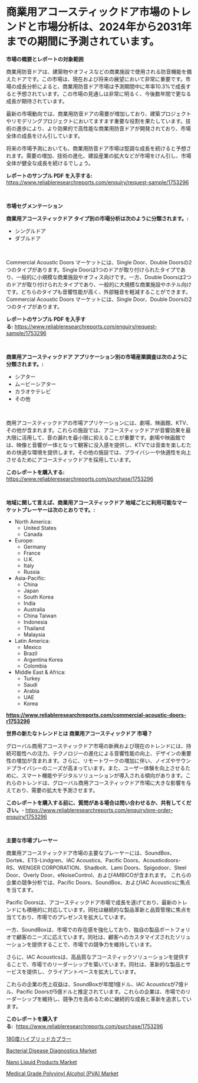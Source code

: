 <p><h1>商業用アコースティックドア市場のトレンドと市場分析は、2024年から2031年までの期間に予測されています。</h1></p><p><strong>市場の概要とレポートの対象範囲</strong></p>
<p><p>商業用防音ドアは、建築物やオフィスなどの商業施設で使用される防音機能を備えたドアです。この市場は、現在および将来の展望において非常に重要です。市場の成長分析によると、商業用防音ドア市場は予測期間中に年率10.3%で成長すると予想されています。この市場の見通しは非常に明るく、今後数年間で更なる成長が期待されています。</p><p>最新の市場動向では、商業用防音ドアの需要が増加しており、建築プロジェクトやリモデリングプロジェクトにおいてますます重要な役割を果たしています。技術の進歩により、より効果的で高性能な商業用防音ドアが開発されており、市場全体の成長をけん引しています。</p><p>将来の市場予測においても、商業用防音ドア市場は堅調な成長を続けると予想されます。需要の増加、技術の進化、建設産業の拡大などが市場をけん引し、市場全体が健全な成長を続けるでしょう。</p></p>
<p><strong>レポートのサンプル PDF を入手する:</strong> <a href="https://www.reliableresearchreports.com/enquiry/request-sample/1753296">https://www.reliableresearchreports.com/enquiry/request-sample/1753296</a></p>
<p>&nbsp;</p>
<p><strong>市場セグメンテーション</strong></p>
<p><strong>商業用アコースティックドア タイプ別の市場分析は次のように分類されます。:</strong></p>
<p><ul><li>シングルドア</li><li>ダブルドア</li></ul></p>
<p>&nbsp;</p>
<p><p>Commercial Acoustic Doors マーケットには、Single Door、Double Doorsの2つのタイプがあります。Single Doorは1つのドアが取り付けられたタイプであり、一般的に小規模な商業施設やオフィス向けです。一方、Double Doorsは2つのドアが取り付けられたタイプであり、一般的に大規模な商業施設やホテル向けです。どちらのタイプも音響性能が高く、外部騒音を軽減することができます。 Commercial Acoustic Doors マーケットには、Single Door、Double Doorsの2つのタイプがあります。</p></p>
<p><strong>レポートのサンプル PDF を入手する:</strong>&nbsp;<a href="https://www.reliableresearchreports.com/enquiry/request-sample/1753296">https://www.reliableresearchreports.com/enquiry/request-sample/1753296</a></p>
<p>&nbsp;</p>
<p><strong> 商業用アコースティックドア アプリケーション別の市場産業調査は次のように分類されます。:</strong></p>
<p><ul><li>シアター</li><li>ムービーシアター</li><li>カラオケテレビ</li><li>その他</li></ul></p>
<p>&nbsp;</p>
<p><p>商用アコースティックドアの市場アプリケーションには、劇場、映画館、KTV、その他が含まれます。これらの施設では、アコースティックドアが音響効果を最大限に活用して、音の漏れを最小限に抑えることが重要です。劇場や映画館では、映像と音響が一体となって観客に没入感を提供し、KTVでは音楽を楽しむための快適な環境を提供します。その他の施設では、プライバシーや快適性を向上させるためにアコースティックドアを採用しています。</p></p>
<p><strong>このレポートを購入する:</strong>&nbsp; <a href="https://www.reliableresearchreports.com/purchase/1753296">https://www.reliableresearchreports.com/purchase/1753296</a></p>
<p>&nbsp;</p>
<p><strong>地域に関して言えば、商業用アコースティックドア 地域ごとに利用可能なマーケットプレーヤーは次のとおりです。:</strong></p>
<p><ul>
    <li>
        North America:
        <ul>
            <li>United States</li>
            <li>Canada</li>
        </ul>
    </li>
    <li>
        Europe:
        <ul>
            <li>Germany</li>
            <li>France</li>
            <li>U.K.</li>
            <li>Italy</li>
            <li>Russia</li>
        </ul>
    </li>
    <li>
        Asia-Pacific:
        <ul>
            <li>China</li>
            <li>Japan</li>
            <li>South Korea</li>
            <li>India</li>
            <li>Australia</li>
            <li>China Taiwan</li>
            <li>Indonesia</li>
            <li>Thailand</li>
            <li>Malaysia</li>
        </ul>
    </li>
    <li>
        Latin America:
        <ul>
            <li>Mexico</li>
            <li>Brazil</li>
            <li>Argentina Korea</li>
            <li>Colombia</li>
        </ul>
    </li>
    <li>
        Middle East & Africa:
        <ul>
            <li>Turkey</li>
            <li>Saudi</li>
            <li>Arabia</li>
            <li>UAE</li>
            <li>Korea</li>
        </ul>
    </li>
    </ul></p>
<p><strong><a href="https://www.reliableresearchreports.com/commercial-acoustic-doors-r1753296">https://www.reliableresearchreports.com/commercial-acoustic-doors-r1753296</a></strong>&nbsp;</p>
<p><strong>世界の新たなトレンドとは 商業用アコースティックドア 市場？</strong></p>
<p><p>グローバル商用アコースティックドア市場の新興および現在のトレンドには、持続可能性への注力、テクノロジーの進化による音響性能の向上、デザインの重要性の増加が含まれます。さらに、リモートワークの増加に伴い、ノイズやサウンドプライバシーのニーズが高まっています。また、ユーザー体験を向上させるために、スマート機能やデジタルソリューションが導入される傾向があります。これらのトレンドは、グローバル商用アコースティックドア市場に大きな影響を与えており、需要の拡大を予測させます。</p></p>
<p><strong>このレポートを購入する前に、質問がある場合は問い合わせるか、共有してください。</strong>- <a href="https://www.reliableresearchreports.com/enquiry/pre-order-enquiry/1753296">https://www.reliableresearchreports.com/enquiry/pre-order-enquiry/1753296</a></p>
<p>&nbsp;</p>
<p><strong>主要な市場プレーヤー</strong></p>
<p><p>商業用アコースティックドア市場の主要なプレーヤーには、SoundBox、Dortek、ETS-Lindgren、IAC Acoustics、Pacific Doors、Acousticdoors-RS、WENGER CORPORATION、Shadbolt、Lami Doors、Spigodoor、Steel Door、Overly Door、eNoiseControl、およびAMBICOが含まれます。 これらの企業の競争分析では、Pacific Doors、SoundBox、およびIAC Acousticsに焦点を当てます。</p><p>Pacific Doorsは、アコースティックドア市場で成長を遂げており、最新のトレンドにも積極的に対応しています。同社は継続的な製品革新と品質管理に焦点を当てており、市場でのプレゼンスを拡大しています。</p><p>一方、SoundBoxは、市場での存在感を強化しており、独自の製品ポートフォリオで顧客のニーズに応えています。同社は、顧客へのカスタマイズされたソリューションを提供することで、市場での競争力を維持しています。</p><p>さらに、IAC Acousticsは、高品質なアコースティックソリューションを提供することで、市場でのリーダーシップを築いています。同社は、革新的な製品とサービスを提供し、クライアントベースを拡大しています。</p><p>これらの企業の売上収益は、SoundBoxが年間1億ドル、IAC Acousticsが7億ドル、Pacific Doorsが5億ドルと推定されています。これらの企業は、市場でのリーダーシップを維持し、競争力を高めるために継続的な成長と革新を追求しています。</p></p>
<p><strong>このレポートを購入する:</strong>&nbsp;&nbsp;<a href="https://www.reliableresearchreports.com/purchase/1753296">https://www.reliableresearchreports.com/purchase/1753296</a></p>
<p><p><a href="https://medium.com/@trevawiszk20231/180%E5%BA%A6%E3%83%8F%E3%82%A4%E3%83%96%E3%83%AA%E3%83%83%E3%83%89%E3%82%AB%E3%83%97%E3%83%A9%E5%B8%82%E5%A0%B4%E8%A6%8F%E6%A8%A1-%E5%B8%82%E5%A0%B4%E5%8B%95%E5%90%91%E3%81%A8%E5%B8%82%E5%A0%B4%E4%BA%88%E6%B8%AC-2024%E5%B9%B4%E3%81%8B%E3%82%892031%E5%B9%B4%E3%81%BE%E3%81%A7-406d3c192648">180度ハイブリッドカプラー</a></p><p><a href="https://github.com/JameTravis/Market-Research-Report-List-4/blob/main/bacterial-disease-diagnostics-market.md">Bacterial Disease Diagnostics Market</a></p><p><a href="https://www.linkedin.com/pulse/global-nano-liquid-products-market-types-applications-major-v2ege?trackingId=dvOSzAMEVK4jTJK0AKiDyQ%3D%3D">Nano Liquid Products Market</a></p><p><a href="https://www.linkedin.com/pulse/global-medical-grade-polyvinyl-alcohol-pva-market-size-trends-ednge?trackingId=5KZnpK17SRGbs4UkoMyQRg%3D%3D">Medical Grade Polyvinyl Alcohol (PVA) Market</a></p></p>